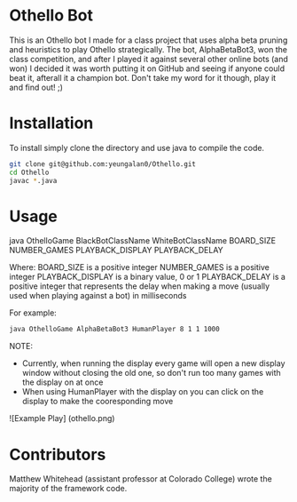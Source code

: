 # Othello Bot

This is an Othello bot I made for a class project that uses alpha beta pruning and heuristics to play Othello strategically. The bot, AlphaBetaBot3, won the class competition, and after I played it against several other online bots (and won) I decided it was worth putting it on GitHub and seeing if anyone could beat it, afterall it a champion bot. Don't take my word for it though, play it and find out! ;)

# Installation

To install simply clone the directory and use java to compile the code.

```bash
git clone git@github.com:yeungalan0/Othello.git
cd Othello
javac *.java
```

# Usage

java OthelloGame BlackBotClassName WhiteBotClassName BOARD_SIZE NUMBER_GAMES PLAYBACK_DISPLAY PLAYBACK_DELAY

Where:
BOARD_SIZE is a positive integer
NUMBER_GAMES is a positive integer
PLAYBACK_DISPLAY is a binary value, 0 or 1
PLAYBACK_DELAY is a positive integer that represents the delay when making a move (usually used when playing against a bot) in milliseconds

For example:

```bash
java OthelloGame AlphaBetaBot3 HumanPlayer 8 1 1 1000
```
NOTE:
- Currently, when running the display every game will open a new display window without closing the old one, so don't run too many games with the display on at once
- When using HumanPlayer with the display on you can click on the display to make the cooresponding move

![Example Play]
(othello.png)

# Contributors

Matthew Whitehead (assistant professor at Colorado College) wrote the majority of the framework code. 


